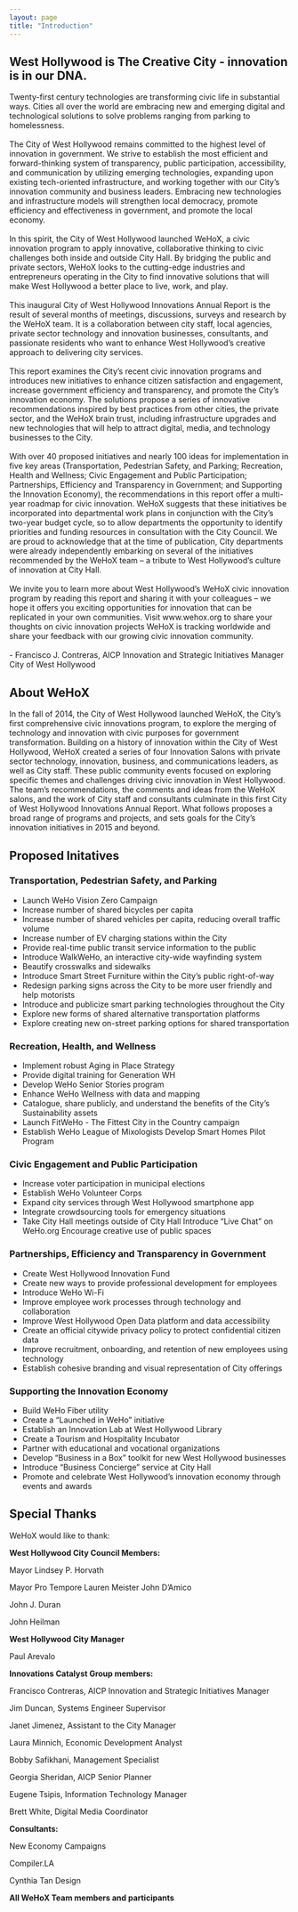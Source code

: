```yaml
---
layout: page
title: "Introduction"
---
```

<h2>West Hollywood is The Creative City - innovation is in our DNA.</h2>
<p class="message">Twenty-first century technologies are transforming civic life in substantial ways. Cities all over the world are embracing new and emerging digital and technological solutions to solve problems ranging from parking to homelessness.<br /><br />
The City of West Hollywood remains committed to the highest level of innovation in government. We strive to establish the most efficient and forward-thinking system of transparency, public participation, accessibility, and communication by utilizing emerging technologies, expanding upon existing tech-oriented infrastructure, and working together with our City’s innovation community and business leaders. Embracing new technologies and infrastructure models will strengthen local democracy, promote efficiency and effectiveness in government, and promote the local economy.<br /><br />
In this spirit, the City of West Hollywood launched WeHoX, a civic innovation program to apply innovative, collaborative thinking to civic challenges both inside and outside City Hall. By bridging the public and private sectors, WeHoX looks to the cutting-edge industries and entrepreneurs operating in the City to find innovative solutions that will make West Hollywood a better place to live, work, and play.<br /><br />
This inaugural City of West Hollywood Innovations Annual Report is the result of several months of meetings, discussions, surveys and research by the WeHoX team. It is a collaboration between city staff, local agencies, private sector technology and innovation businesses, consultants, and passionate residents who want to enhance West Hollywood’s creative approach to delivering city services.<br /><br />
This report examines the City’s recent civic innovation programs and introduces new initiatives to enhance citizen satisfaction and engagement, increase government efficiency and transparency, and promote the City’s innovation economy. The solutions propose a series of innovative recommendations inspired by best practices from other cities, the private sector, and the WeHoX brain trust, including infrastructure upgrades and new technologies that will help to attract digital, media, and technology businesses to the City.<br /><br />
With over 40 proposed initiatives and nearly 100 ideas for implementation in five key areas (Transportation, Pedestrian Safety, and Parking; Recreation, Health and Wellness; Civic Engagement and Public Participation; Partnerships, Efficiency and Transparency in Government; and Supporting the Innovation Economy), the recommendations in this report offer a multi-year roadmap for civic innovation. WeHoX suggests that these initiatives be incorporated into departmental work plans in conjunction with the City’s two-year budget cycle, so to allow departments the opportunity to identify priorities and funding resources in consultation with the City Council. We are proud to acknowledge that at the time of publication, City departments were already independently embarking on several of the initiatives recommended by the WeHoX team – a tribute to West Hollywood’s culture of innovation at City Hall.<br /><br />
We invite you to learn more about West Hollywood’s WeHoX civic innovation program by reading this report and sharing it with your colleagues – we hope it offers you exciting opportunities for innovation that can be replicated in your own communities. Visit www.wehox.org to share your thoughts on civic innovation projects WeHoX is tracking worldwide and share your feedback with our growing civic innovation community.<br /><br />
- Francisco J. Contreras, AICP
Innovation and Strategic Initiatives Manager<br />City of West Hollywood
</p>



## About WeHoX
In the fall of 2014, the City of West Hollywood launched WeHoX, the City’s first comprehensive civic innovations program, to explore the merging of technology and innovation with civic purposes for government transformation. Building on a history of innovation within the City of
West Hollywood, WeHoX created a series of four Innovation Salons with private sector technology, innovation, business, and communications leaders, as well as City staff. These public community events focused
on exploring specific themes and challenges driving civic innovation
in West Hollywood. The team’s recommendations, the comments and ideas from the WeHoX salons, and
the work of City staff and consultants culminate in this first City of West Hollywood Innovations Annual Report. What follows proposes a broad
range of programs and projects, and sets goals for the City’s innovation initiatives in 2015 and beyond.

## Proposed Initatives

### Transportation, Pedestrian Safety, and Parking
* Launch WeHo Vision Zero Campaign
* Increase number of shared bicycles per capita
* Increase number of shared vehicles per capita, reducing overall traffic volume
* Increase number of EV charging stations within the City
* Provide real-time public transit service information to the public
* Introduce WalkWeHo, an interactive city-wide wayfinding system
* Beautify crosswalks and sidewalks
* Introduce Smart Street Furniture within the City’s public right-of-way
* Redesign parking signs across the City to be more user friendly and help motorists
* Introduce and publicize smart parking technologies throughout the City
* Explore new forms of shared alternative transportation platforms
* Explore creating new on-street parking options for shared transportation

### Recreation, Health, and Wellness

* Implement robust Aging in Place Strategy
* Provide digital training for Generation WH
* Develop WeHo Senior Stories program
* Enhance WeHo Wellness with data and mapping
* Catalogue, share publicly, and understand the benefits of the City’s Sustainability assets
* Launch FitWeHo - The Fittest City in the Country campaign
* Establish WeHo League of Mixologists Develop Smart Homes Pilot Program

### Civic Engagement and Public Participation
* Increase voter participation in municipal elections
* Establish WeHo Volunteer Corps
* Expand city services through West Hollywood smartphone app
* Integrate crowdsourcing tools for emergency situations
* Take City Hall meetings outside of City Hall Introduce “Live Chat” on WeHo.org Encourage creative use of public spaces

### Partnerships, Efficiency and Transparency in Government
* Create West Hollywood Innovation Fund
* Create new ways to provide professional development for employees
* Introduce WeHo Wi-Fi
* Improve employee work processes through technology and collaboration
* Improve West Hollywood Open Data platform and data accessibility
* Create an official citywide privacy policy to protect confidential citizen data
* Improve recruitment, onboarding, and retention of new employees using technology
* Establish cohesive branding and visual representation of City offerings

### Supporting the Innovation Economy
* Build WeHo Fiber utility
* Create a “Launched in WeHo” initiative
* Establish an Innovation Lab at West Hollywood Library
* Create a Tourism and Hospitality Incubator
* Partner with educational and vocational organizations
* Develop “Business in a Box” toolkit for new West Hollywood businesses
* Introduce “Business Concierge” service at City Hall
* Promote and celebrate West Hollywood’s innovation economy through events and awards

## Special Thanks
WeHoX would like to thank:

**West Hollywood City Council Members:**

Mayor Lindsey P. Horvath

Mayor Pro Tempore Lauren Meister John D’Amico

John J. Duran

John Heilman

**West Hollywood City Manager**

Paul Arevalo

**Innovations Catalyst Group members:**

Francisco Contreras,
AICP Innovation and Strategic Initiatives Manager

Jim Duncan,
Systems Engineer Supervisor

Janet Jimenez,
Assistant to the City Manager

Laura Minnich,
Economic Development Analyst

Bobby Safikhani, Management Specialist

Georgia Sheridan, AICP Senior Planner

Eugene Tsipis,
Information Technology Manager

Brett White,
Digital Media Coordinator

**Consultants:**

New Economy Campaigns

Compiler.LA

Cynthia Tan Design

**All WeHoX Team members and participants**